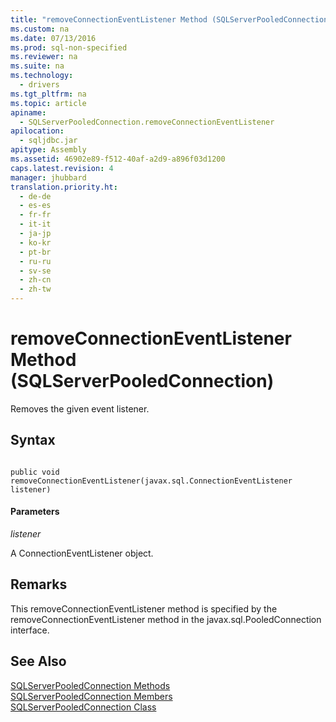 ```yaml
---
title: "removeConnectionEventListener Method (SQLServerPooledConnection)"
ms.custom: na
ms.date: 07/13/2016
ms.prod: sql-non-specified
ms.reviewer: na
ms.suite: na
ms.technology: 
  - drivers
ms.tgt_pltfrm: na
ms.topic: article
apiname: 
  - SQLServerPooledConnection.removeConnectionEventListener
apilocation: 
  - sqljdbc.jar
apitype: Assembly
ms.assetid: 46902e89-f512-40af-a2d9-a896f03d1200
caps.latest.revision: 4
manager: jhubbard
translation.priority.ht: 
  - de-de
  - es-es
  - fr-fr
  - it-it
  - ja-jp
  - ko-kr
  - pt-br
  - ru-ru
  - sv-se
  - zh-cn
  - zh-tw
---
```

# removeConnectionEventListener Method (SQLServerPooledConnection)
  Removes the given event listener.  
  
## Syntax  
  
```  
  
public void removeConnectionEventListener(javax.sql.ConnectionEventListener listener)  
```  
  
#### Parameters  
 *listener*  
  
 A ConnectionEventListener object.  
  
## Remarks  
 This removeConnectionEventListener method is specified by the removeConnectionEventListener method in the javax.sql.PooledConnection interface.  
  
## See Also  
 [SQLServerPooledConnection Methods](../content/SQLServerPooledConnection-Methods.md)   
 [SQLServerPooledConnection Members](../content/SQLServerPooledConnection-Members.md)   
 [SQLServerPooledConnection Class](../content/SQLServerPooledConnection-Class.md)  
  
  